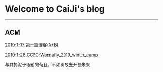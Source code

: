 # Welcome to CaiJi's blog

------------------------
## ACM
[2019-1-17 第一篇博客(A+B)](./Blog/ACM/someproblem/2019-1-17.md)

[2019-1-28 CCPC-Wannafly_2019_winter_camp](./Blog/ACM/ccpc-wannafly/2019_winter_camp/camp.md)

与其拘泥于眼前的苟且，不如勇敢去开创未来


